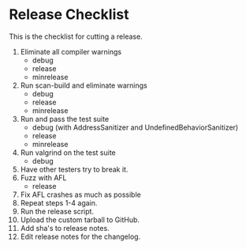 # Release Checklist

This is the checklist for cutting a release.

1.	Eliminate all compiler warnings
	* debug
	* release
	* minrelease
2.	Run scan-build and eliminate warnings
	* debug
	* release
	* minrelease
3.	Run and pass the test suite
	* debug (with AddressSanitizer and UndefinedBehaviorSanitizer)
	* release
	* minrelease
4.	Run valgrind on the test suite
	* debug
5.	Have other testers try to break it.
6.	Fuzz with AFL
	* release
7.	Fix AFL crashes as much as possible
8.	Repeat steps 1-4 again.
9.	Run the release script.
10.	Upload the custom tarball to GitHub.
11.	Add sha's to release notes.
12.	Edit release notes for the changelog.
